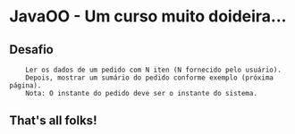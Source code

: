 # JavaOO - Um curso muito doideira...

## Desafio
```
	Ler os dados de um pedido com N iten (N fornecido pelo usuário).
	Depois, mostrar um sumário do pedido conforme exemplo (próxima página).
	Nota: O instante do pedido deve ser o instante do sistema.
```

## That's all folks!
